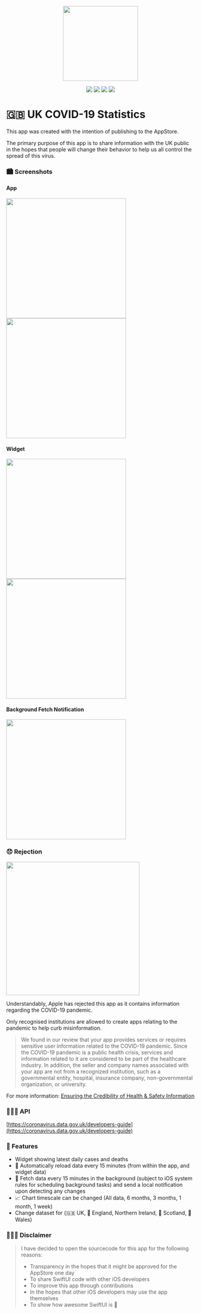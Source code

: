 <p align="center"><img src="images/IconPrettified.png" width="200"></p>

<p align="center">
    <img src="https://img.shields.io/badge/iOS-14.0+-blue.svg" />
    <img src="https://img.shields.io/badge/Xcode-13.1+-brightgreen.svg" />
    <img src="https://img.shields.io/badge/Swift-5.3-orange.svg" />
    <img src="https://img.shields.io/badge/SwiftUI-2.0-red.svg" />
</p>

# 🇬🇧 UK COVID-19 Statistics
This app was created with the intention of publishing to the AppStore.

The primary purpose of this app is to share information with the UK public in the hopes that people will change their behavior to help us all control the spread of this virus.

### 🏙 Screenshots

#### App

<img src="images/graphs.png" width="320"/> <img src="images/countries.png" width="320"/>

#### Widget

<img src="images/widgets1.png" width="320"/> <img src="images/home1.png" width="320"/>

#### Background Fetch Notification

<img src="images/notification.png" width="320"/>

### 😞 Rejection

<img src="images/rejection.png" width="356"/>

Understandably, Apple has rejected this app as it contains information regarding the COVID-19 pandemic.

Only recognised institutions are allowed to create apps relating to the pandemic to help curb misinformation.

> We found in our review that your app provides services or requires sensitive user information related to the COVID-19 pandemic. Since the COVID-19 pandemic is a public health crisis, services and information related to it are considered to be part of the healthcare industry. In addition, the seller and company names associated with your app are not from a recognized institution, such as a governmental entity, hospital, insurance company, non-governmental organization, or university.  

For more information: [Ensuring the Credibility of Health & Safety Information](https://developer.apple.com/news/?id=03142020a)

### 👨🏻‍💻 API

[https://coronavirus.data.gov.uk/developers-guide](https://coronavirus.data.gov.uk/developers-guide)

### 🧐 Features

- Widget showing latest daily cases and deaths
- 🔄 Automatically reload data every 15 minutes (from within the app, and widget data)
- 🔔 Fetch data every 15 minutes in the background (subject to iOS system rules for scheduling background tasks) and send a local notification upon detecting any changes
- 📈 Chart timescale can be changed (All data, 6 months, 3 months, 1 month, 1 week)
- Change dataset for (🇬🇧 UK, 🏴󠁧󠁢󠁥󠁮󠁧󠁿 England, Northern Ireland, 🏴󠁧󠁢󠁳󠁣󠁴󠁿 Scotland, 🏴󠁧󠁢󠁷󠁬󠁳󠁿 Wales)

### 👨🏻‍⚖️ Disclaimer

> I have decided to open the sourcecode for this app for the following reasons:
>
> - Transparency in the hopes that it might be approved for the AppStore one day
> - To share SwiftUI code with other iOS developers
> - To improve this app through contributions
> - In the hopes that other iOS developers may use the app themselves
> - To show how awesome SwiftUI is 🥳
